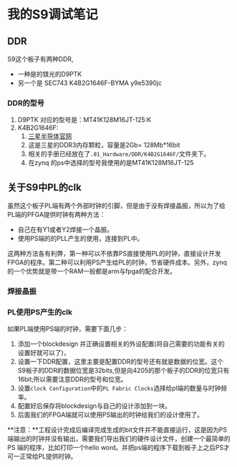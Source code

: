 # 我的S9调试笔记

## DDR

S9这个板子有两种DDR,

- 一种是的镁光的D9PTK
- 另一个是 SEC743 K4B2G1646F-BYMA y9e5390jc

### DDR的型号

1. D9PTK 对应的型号是：MT41K128M16JT-125:K
2. K4B2G1646F:
   1. [三星半导体官网](https://semiconductor.samsung.com/cn/search/)
   2. 这是三星的DDR3内存颗粒，容量是2Gb= 128Mb*16bit
   3. 相关的手册已经放在了`.01_Hardware/DDR/K4B2G1646F/`文件夹下。
   4. 在zynq 的ps中选择的型号我使用的是MT41K128M16JT-125



## 关于S9中PL的clk

虽然这个板子PL端有两个外部时钟的引脚，但是由于没有焊接晶振，所以为了给PL端的PFGA提供时钟有两种方法：

- 自己在有Y1或者Y2焊接一个晶振。
- 使用PS端的的PLL产生的使用，连接到PL中。

这两种方法各有利弊，第一种可以不依靠PS直接使用PL的时钟，直接设计开发FPGA的程序。第二种可以利用PS产生给PL的时钟，节省硬件成本。另外，zynq的一个优势就是带一个RAM一般都是arm与fpga的配合开发。

### 焊接晶振



### PL使用PS产生的clk

如果PL端使用PS端的时钟，需要下面几步：

1. 添加一个blockdesign 并正确设置相关的外设配置(将自己需要的功能有关的设置好就可以了)，
2. 设置一下DDR配置，这里主要是配置DDR的型号还有就是数据的位宽。这个S9板子的DDR的数据位宽是32bits,但是向4205的那个板子的DDR的位宽只有16bit;所以需要注意DDR的型号和位宽。
3. 设置`clock Configuration`中的`PL Fabric Clocks`选择给pl端的数量与时钟频率。
4. 配置好后保存将blockdesign与自己的设计添加到一块。
5. 后面我们的FPGA端就可以使用PS输出的时钟给我们的设计使用了。

**注意：**工程设计完成后编译完成生成的bit文件并不能直接运行，这是因为PS端输出的时钟并没有输出，需要我们导出我们的硬件设计文件，创建一个最简单的PS 端的程序，比如打印一个hello word。并把ps端的程序下载到板子上之后PS才可一正常给PL提供时钟。

